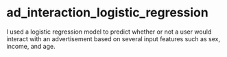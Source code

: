 # ad_interaction_logistic_regression
I used a logistic regression model to predict whether or not a user would interact with an advertisement based on several input features such as sex, income, and age.

